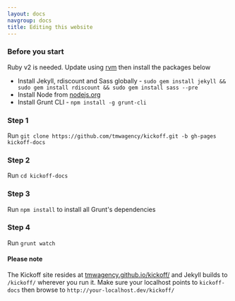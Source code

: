 ```yaml
---
layout: docs
navgroup: docs
title: Editing this website
---
```


### Before you start
Ruby v2 is needed. Update using [rvm](http://rvm.io/) then install the packages below

* Install Jekyll, rdiscount and Sass globally - `sudo gem install jekyll && sudo gem install rdiscount && sudo gem install sass --pre`
* Install Node from [nodejs.org](http://nodejs.org/)
* Install Grunt CLI - `npm install -g grunt-cli`

### Step 1

Run `git clone https://github.com/tmwagency/kickoff.git -b gh-pages kickoff-docs`

### Step 2

Run `cd kickoff-docs`

### Step 3

Run `npm install` to install all Grunt's dependencies

### Step 4

Run `grunt watch`

#### Please note

The Kickoff site resides at [tmwagency.github.io/kickoff/](http://tmwagency.github.io/kickoff/) and Jekyll builds to `/kickoff/` wherever you run it. Make sure your localhost points to `kickoff-docs` then browse to `http://your-localhost.dev/kickoff/`
